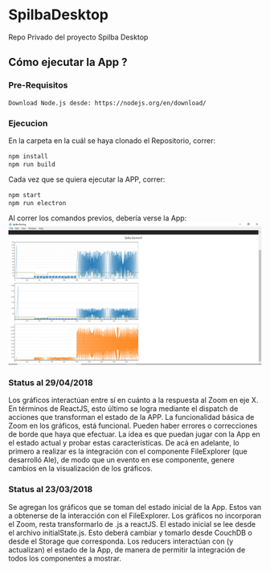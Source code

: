 # SpilbaDesktop
Repo Privado del proyecto Spilba Desktop



## Cómo ejecutar la App ?

### Pre-Requisitos

```
Download Node.js desde: https://nodejs.org/en/download/
```

### Ejecucion 
En la carpeta en la cuál se haya clonado el Repositorio, correr:

```
npm install
npm run build
```

Cada vez que se quiera ejecutar la APP, correr:

```
npm start
npm run electron
```

Al correr los comandos previos, debería verse la App:
![Captura de Pantalla APP Spilba](src/images/CAPTURA_SPILBA_1.png)

### Status al 29/04/2018
Los gráficos interactúan entre sí en cuánto a la respuesta al Zoom en eje X. En términos de ReactJS, esto último se logra mediante el dispatch de acciones que transforman el estado de la APP. La funcionalidad básica de Zoom en los gráficos, está funcional. Pueden haber errores o correcciones de borde que haya que efectuar. La idea es que puedan jugar con la App en el estado actual y probar estas características. De acá en adelante, lo primero a realizar es la integración con el componente FileExplorer (que desarrolló Ale), de modo que un evento en ese componente, genere cambios en la visualización de los gráficos.


### Status al 23/03/2018 
Se agregan los gráficos que se toman del estado inicial de la App. Estos van a obtenerse de la interacción con el FileExplorer. 
Los gráficos no incorporan el Zoom, resta transformarlo de .js a reactJS. 
El estado inicial se lee desde el archivo initialState.js. Esto deberá cambiar y tomarlo desde CouchDB o desde el Storage que corresponda. 
Los reducers interactúan con (y actualizan) el estado de la App, de manera de permitir la integración de todos los componentes a mostrar.
